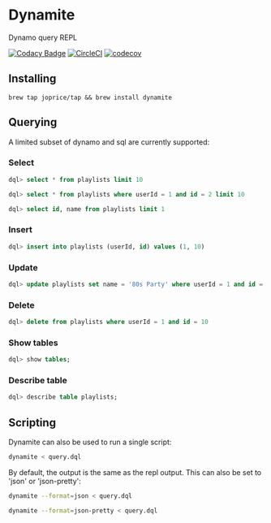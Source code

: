 # Dynamite

Dynamo query REPL

[![Codacy Badge](https://api.codacy.com/project/badge/Grade/dd21d0c56bca4a4692139a8707bd12e7)](https://www.codacy.com/app/pricejosephd/dynamite?utm_source=github.com&utm_medium=referral&utm_content=joprice/dynamite&utm_campaign=badger)
[![CircleCI](https://circleci.com/gh/joprice/dynamite/tree/master.svg?style=svg)](https://circleci.com/gh/joprice/dynamite/tree/master)
[![codecov](https://codecov.io/gh/joprice/dynamite/branch/master/graph/badge.svg)](https://codecov.io/gh/joprice/dynamite)


## Installing

`brew tap joprice/tap && brew install dynamite`

## Querying

A limited subset of dynamo and sql are currently supported:

### Select

```sql
dql> select * from playlists limit 10
```

```sql
dql> select * from playlists where userId = 1 and id = 2 limit 10
```

```sql
dql> select id, name from playlists limit 1
```

### Insert

```sql
dql> insert into playlists (userId, id) values (1, 10)
```
### Update

```sql
dql> update playlists set name = '80s Party' where userId = 1 and id = 10
```

### Delete

```sql
dql> delete from playlists where userId = 1 and id = 10
```

### Show tables

```sql
dql> show tables;
```

### Describe table

```sql
dql> describe table playlists;
```

## Scripting

Dynamite can also be used to run a single script:

```bash
dynamite < query.dql 
```

By default, the output is the same as the repl output. This can also be set
to 'json' or 'json-pretty':

```bash
dynamite --format=json < query.dql 

dynamite --format=json-pretty < query.dql 
```


